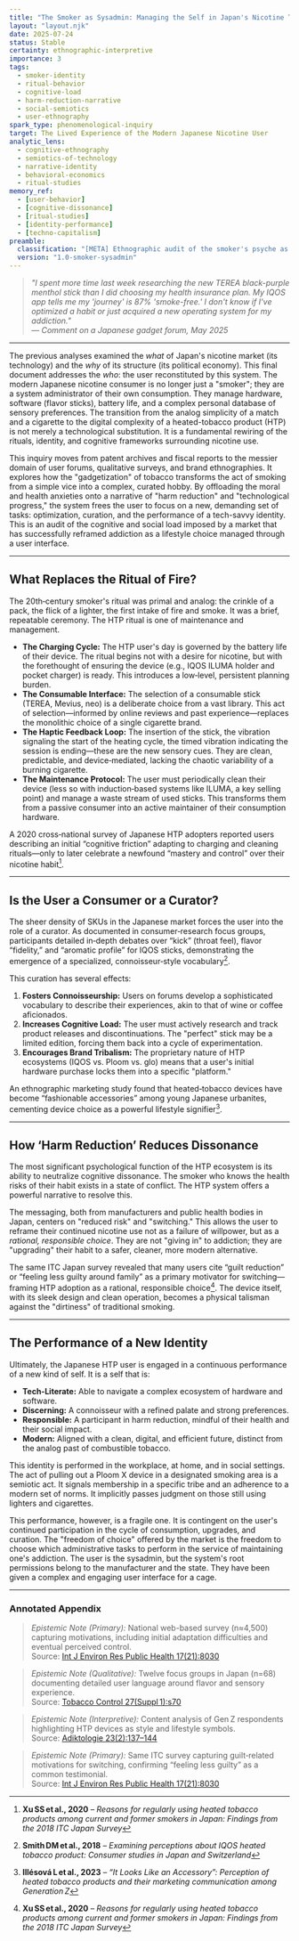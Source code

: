 ```yaml
---
title: "The Smoker as Sysadmin: Managing the Self in Japan's Nicotine Technopoly"
layout: "layout.njk"
date: 2025-07-24
status: Stable
certainty: ethnographic-interpretive
importance: 3
tags:
  - smoker-identity
  - ritual-behavior
  - cognitive-load
  - harm-reduction-narrative
  - social-semiotics
  - user-ethnography
spark_type: phenomenological-inquiry
target: The Lived Experience of the Modern Japanese Nicotine User
analytic_lens:
  - cognitive-ethnography
  - semiotics-of-technology
  - narrative-identity
  - behavioral-economics
  - ritual-studies
memory_ref:
  - [user-behavior]
  - [cognitive-dissonance]
  - [ritual-studies]
  - [identity-performance]
  - [techno-capitalism]
preamble:
  classification: "[META] Ethnographic audit of the smoker's psyche as a managed information system."
  version: "1.0-smoker-sysadmin"
---
```


> *"I spent more time last week researching the new TEREA black-purple menthol stick than I did choosing my health insurance plan. My IQOS app tells me my 'journey' is 87% 'smoke-free.' I don't know if I've optimized a habit or just acquired a new operating system for my addiction."*  
> — *Comment on a Japanese gadget forum, May 2025*

---

The previous analyses examined the *what* of Japan's nicotine market (its technology) and the *why* of its structure (its political economy). This final document addresses the *who*: the user reconstituted by this system. The modern Japanese nicotine consumer is no longer just a "smoker"; they are a system administrator of their own consumption. They manage hardware, software (flavor sticks), battery life, and a complex personal database of sensory preferences. The transition from the analog simplicity of a match and a cigarette to the digital complexity of a heated-tobacco product (HTP) is not merely a technological substitution. It is a fundamental rewiring of the rituals, identity, and cognitive frameworks surrounding nicotine use.

This inquiry moves from patent archives and fiscal reports to the messier domain of user forums, qualitative surveys, and brand ethnographies. It explores how the "gadgetization" of tobacco transforms the act of smoking from a simple vice into a complex, curated hobby. By offloading the moral and health anxieties onto a narrative of "harm reduction" and "technological progress," the system frees the user to focus on a new, demanding set of tasks: optimization, curation, and the performance of a tech-savvy identity. This is an audit of the cognitive and social load imposed by a market that has successfully reframed addiction as a lifestyle choice managed through a user interface.

---

## What Replaces the Ritual of Fire?

The 20th‑century smoker's ritual was primal and analog: the crinkle of a pack, the flick of a lighter, the first intake of fire and smoke. It was a brief, repeatable ceremony. The HTP ritual is one of maintenance and management.

* **The Charging Cycle:** The HTP user's day is governed by the battery life of their device. The ritual begins not with a desire for nicotine, but with the forethought of ensuring the device (e.g., IQOS ILUMA holder and pocket charger) is ready. This introduces a low‑level, persistent planning burden.
* **The Consumable Interface:** The selection of a consumable stick (TEREA, Mevius, neo) is a deliberate choice from a vast library. This act of selection—informed by online reviews and past experience—replaces the monolithic choice of a single cigarette brand.
* **The Haptic Feedback Loop:** The insertion of the stick, the vibration signaling the start of the heating cycle, the timed vibration indicating the session is ending—these are the new sensory cues. They are clean, predictable, and device‑mediated, lacking the chaotic variability of a burning cigarette.
* **The Maintenance Protocol:** The user must periodically clean their device (less so with induction‑based systems like ILUMA, a key selling point) and manage a waste stream of used sticks. This transforms them from a passive consumer into an active maintainer of their consumption hardware.

A 2020 cross‑national survey of Japanese HTP adopters reported users describing an initial “cognitive friction” adapting to charging and cleaning rituals—only to later celebrate a newfound “mastery and control” over their nicotine habit[^1].

---

## Is the User a Consumer or a Curator?

The sheer density of SKUs in the Japanese market forces the user into the role of a curator. As documented in consumer‑research focus groups, participants detailed in‑depth debates over “kick” (throat feel), flavor “fidelity,” and “aromatic profile” for IQOS sticks, demonstrating the emergence of a specialized, connoisseur‑style vocabulary[^2].

This curation has several effects:
1.  **Fosters Connoisseurship:** Users on forums develop a sophisticated vocabulary to describe their experiences, akin to that of wine or coffee aficionados.
2.  **Increases Cognitive Load:** The user must actively research and track product releases and discontinuations. The "perfect" stick may be a limited edition, forcing them back into a cycle of experimentation.
3.  **Encourages Brand Tribalism:** The proprietary nature of HTP ecosystems (IQOS vs. Ploom vs. glo) means that a user's initial hardware purchase locks them into a specific "platform." 

An ethnographic marketing study found that heated‑tobacco devices have become “fashionable accessories” among young Japanese urbanites, cementing device choice as a powerful lifestyle signifier[^3].

---

## How ‘Harm Reduction’ Reduces Dissonance

The most significant psychological function of the HTP ecosystem is its ability to neutralize cognitive dissonance. The smoker who knows the health risks of their habit exists in a state of conflict. The HTP system offers a powerful narrative to resolve this.

The messaging, both from manufacturers and public health bodies in Japan, centers on "reduced risk" and "switching." This allows the user to reframe their continued nicotine use not as a failure of willpower, but as a *rational, responsible choice*. They are not "giving in" to addiction; they are "upgrading" their habit to a safer, cleaner, more modern alternative.

The same ITC Japan survey revealed that many users cite “guilt reduction” or “feeling less guilty around family” as a primary motivator for switching—framing HTP adoption as a rational, responsible choice[^4]. The device itself, with its sleek design and clean operation, becomes a physical talisman against the "dirtiness" of traditional smoking.

---

## The Performance of a New Identity

Ultimately, the Japanese HTP user is engaged in a continuous performance of a new kind of self. It is a self that is:

* **Tech‑Literate:** Able to navigate a complex ecosystem of hardware and software.
* **Discerning:** A connoisseur with a refined palate and strong preferences.
* **Responsible:** A participant in harm reduction, mindful of their health and their social impact.
* **Modern:** Aligned with a clean, digital, and efficient future, distinct from the analog past of combustible tobacco.

This identity is performed in the workplace, at home, and in social settings. The act of pulling out a Ploom X device in a designated smoking area is a semiotic act. It signals membership in a specific tribe and an adherence to a modern set of norms. It implicitly passes judgment on those still using lighters and cigarettes.

This performance, however, is a fragile one. It is contingent on the user's continued participation in the cycle of consumption, upgrades, and curation. The "freedom of choice" offered by the market is the freedom to choose which administrative tasks to perform in the service of maintaining one's addiction. The user is the sysadmin, but the system's root permissions belong to the manufacturer and the state. They have been given a complex and engaging user interface for a cage.

---

### Annotated Appendix

[^1]: **Xu SS et al., 2020** – _Reasons for regularly using heated tobacco products among current and former smokers in Japan: Findings from the 2018 ITC Japan Survey_  
> *Epistemic Note (Primary):* National web-based survey (n≈4,500) capturing motivations, including initial adaptation difficulties and eventual perceived control.  
> Source: [Int J Environ Res Public Health 17(21):8030](https://www.mdpi.com/1660-4601/17/21/8030)

[^2]: **Smith DM et al., 2018** – _Examining perceptions about IQOS heated tobacco product: Consumer studies in Japan and Switzerland_  
> *Epistemic Note (Qualitative):* Twelve focus groups in Japan (n=68) documenting detailed user language around flavor and sensory experience.  
> Source: [Tobacco Control 27(Suppl 1):s70](https://tobaccocontrol.bmj.com/content/27/Suppl_1/s70)

[^3]: **Illésová L et al., 2023** – _“It Looks Like an Accessory”: Perception of heated tobacco products and their marketing communication among Generation Z_  
> *Epistemic Note (Interpretive):* Content analysis of Gen Z respondents highlighting HTP devices as style and lifestyle symbols.  
> Source: [Adiktologie 23(2):137–144](https://doi.org/10.35198/01-2023-001-0002)

[^4]: **Xu SS et al., 2020** – _Reasons for regularly using heated tobacco products among current and former smokers in Japan: Findings from the 2018 ITC Japan Survey_  
> *Epistemic Note (Primary):* Same ITC survey capturing guilt‑related motivations for switching, confirming “feeling less guilty” as a common testimonial.  
> Source: [Int J Environ Res Public Health 17(21):8030](https://www.mdpi.com/1660-4601/17/21/8030)

